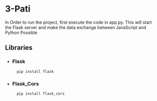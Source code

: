 # 3-Pati

In Order to run the project, first execute the code in app.py. This will start the Flask server and make the data exchange between JavaScript and Python Possible

## Libraries

* ### Flask
        pip install flask
        
* ### Flask_Cors
        pip install flask_cors
